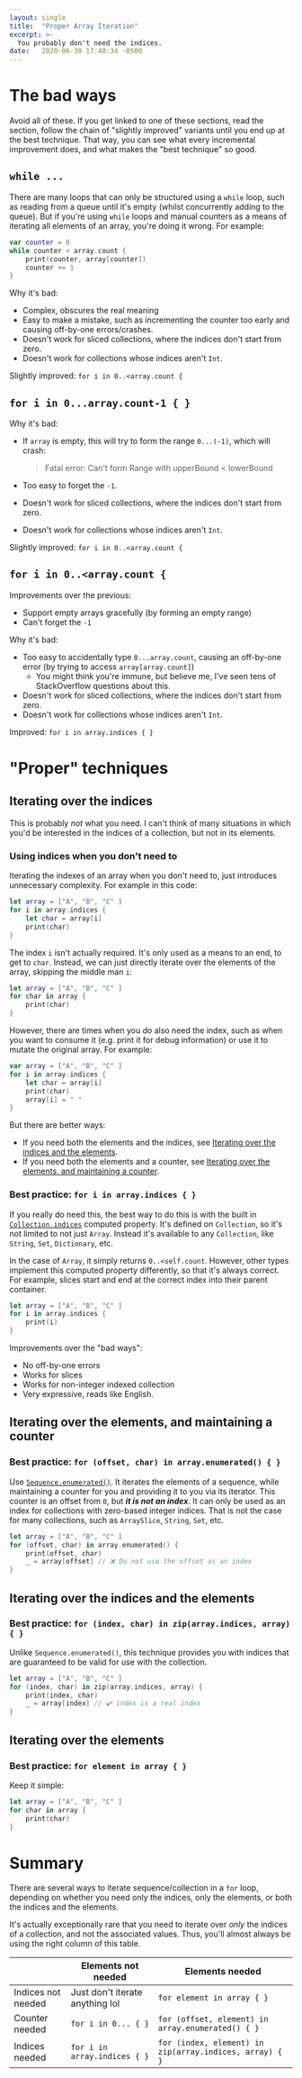 ```yaml
---
layout: single
title:  "Proper Array Iteration"
excerpt: >-
  You probably don't need the indices.
date:   2020-06-30 17:48:34 -0500
---
```

# The bad ways

Avoid all of these. If you get linked to one of these sections, read the section, follow the chain of "slightly improved" variants until you end up at the best technique. That way, you can see what every incremental improvement does, and what makes the "best technique" so good.

## `while ...`

There are many loops that can only be structured using a `while` loop, such as reading from a queue until it's empty (whilst concurrently adding to the queue). But if you're using `while` loops and manual counters as a means of iterating all elements of an array, you're doing it wrong. For example:

```swift
var counter = 0
while counter < array.count {
    print(counter, array[counter])
    counter += 1
}
```

Why it's bad:
* Complex, obscures the real meaning
* Easy to make a mistake, such as incrementing the counter too early and causing off-by-one errors/crashes.
* Doesn't work for sliced collections, where the indices don't start from zero.
* Doesn't work for collections whose indices aren't `Int`.

Slightly improved: `for i in 0..<array.count {`

## `for i in 0...array.count-1 { }`

Why it's bad:
* If `array` is empty, this will try to form the range `0...(-1)`, which will crash:

	> Fatal error: Can't form Range with upperBound < lowerBound
* Too easy to forget the `-1`.
* Doesn't work for sliced collections, where the indices don't start from zero.
* Doesn't work for collections whose indices aren't `Int`.

Slightly improved: `for i in 0..<array.count {`

## `for i in 0..<array.count {`

Improvements over the previous:

* Support empty arrays gracefully (by forming an empty range)
* Can't forget the `-1`

Why it's bad:

* Too easy to accidentally type `0...array.count`, causing an off-by-one error (by trying to access `array[array.count]`)
	* You might think you're immune, but believe me, I've seen tens of StackOverflow questions about this.
* Doesn't work for sliced collections, where the indices don't start from zero.
* Doesn't work for collections whose indices aren't `Int`.

Improved: `for i in array.indices { }`

# "Proper" techniques

## Iterating over the indices

This is probably *not* what you need. I can't think of many situations in which you'd be interested in the indices of a collection, but not in its elements.

### Using indices when you don't need to

Iterating the indexes of an array when you don't need to, just introduces unnecessary complexity. For example in this code:

```swift
let array = ["A", "B", "C" ]
for i in array.indices {
	let char = array[i]
	print(char)
}
```

The index `i` isn't actually required. It's only used as a means to an end, to get to `char`. Instead, we can just directly iterate over the elements of the array, skipping the middle man `i`:

```swift
let array = ["A", "B", "C" ]
for char in array {
	print(char)
}
```

However, there are times when you *do* also need the index, such as when you want to consume it (e.g. print it for debug information) or use it to mutate the original array. For example:


```swift
var array = ["A", "B", "C" ]
for i in array.indices {
	let char = array[i]
	print(char)
	array[i] = " "
}
```

But there are better ways:

* If you need both the elements and the indices, see [Iterating over the indices and the elements](#Iterating-over-the-indices-and-the-elements).
* If you need both the elements and a counter, see [Iterating over the elements, and maintaining a counter](Iterating-over-the-elements,-and-maintaining-a-counter).


### Best practice: `for i in array.indices { }`

If you really do need this, the best way to do this is with the built in [`Collection.indices`](https://developer.apple.com/documentation/swift/collection/1641719-indices) computed property. It's defined on `Collection`, so it's not limited to not just `Array`. Instead it's available to any `Collection`, like `String`, `Set`, `Dictionary`, etc.

In the case of `Array`, it simply returns `0..<self.count`. However, other types implement this computed property differently, so that it's always correct. For example, slices start and end at the correct index into their parent container.

```swift
let array = ["A", "B", "C" ]
for i in array.indices {
	print(i)
}
```

Improvements over the "bad ways":

* No off-by-one errors
* Works for slices
* Works for non-integer indexed collection
* Very expressive, reads like English.

## Iterating over the elements, and maintaining a counter

### Best practice: `for (offset, char) in array.enumerated() { }`

Use [`Sequence.enumerated()`](https://developer.apple.com/documentation/swift/sequence/1641222-enumerated). It iterates the elements of a sequence, while maintaining a counter for you and providing it to you via its iterator. This counter is an offset from `0`, but ***it is not an index***. It can only be used as an index for collections with zero-based integer indices. That is not the case for many collections, such as `ArraySlice`, `String`, `Set`, etc.

```swift
let array = ["A", "B", "C" ]
for (offset, char) in array.enumerated() {
	print(offset, char)
    _ = array[offset] // ❌ Do not use the offset as an index
}
```

## Iterating over the indices and the elements

### Best practice: `for (index, char) in zip(array.indices, array) { }`

Unlike `Sequence.enumerated()`, this technique provides you with indices that are guaranteed to be valid for use with the collection.

```swift
let array = ["A", "B", "C" ]
for (index, char) in zip(array.indices, array) {
	print(index, char)
	_ = array[index] // ✔️ index is a real index
}
```


## Iterating over the elements

### Best practice: `for element in array { }`
Keep it simple:

```swift
let array = ["A", "B", "C" ]
for char in array {
	print(char)
}
```

# Summary

There are several ways to iterate sequence/collection in a `for` loop, depending on whether you need only the indices, only the elements, or both the indices and the elements.

It's actually exceptionally rare that you need to iterate over *only* the indices of a collection, and not the associated values. Thus, you'll almost always be using the right column of this table.

|                     | Elements not needed | Elements needed                                                  |
|---------------------|---------------------|------------------------------------------------------------------|
| Indices not needed  | Just don't iterate anything lol | `for element in array { }`                           |
| Counter needed      | `for i in 0... { } `         | `for (offset, element) in array.enumerated() { }`       |
| Indices needed      | `for i in array.indices { }` | `for (index, element) in zip(array.indices, array) { }` |
